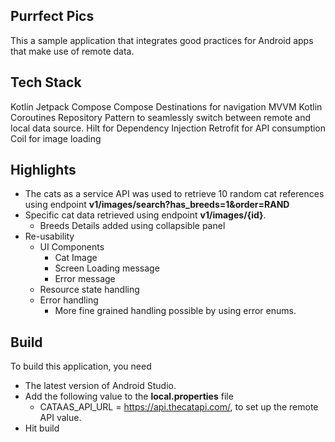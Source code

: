 ## Purrfect Pics
This a sample application that integrates good practices for Android apps that make use of remote data.

## Tech Stack
Kotlin
Jetpack Compose
Compose Destinations for navigation
MVVM
Kotlin Coroutines
Repository Pattern to seamlessly switch between remote and local data source.
Hilt for Dependency Injection
Retrofit for API consumption
Coil for image loading

## Highlights
- The cats as a service API was used to retrieve 10 random cat references using endpoint **v1/images/search?has_breeds=1&order=RAND**
- Specific cat data retrieved using endpoint **v1/images/{id}**.
  - Breeds Details added using collapsible panel
- Re-usability
  - UI Components
    - Cat Image
    - Screen Loading message
    - Error message
  - Resource state handling
  - Error handling
    - More fine grained handling possible by using error enums.

## Build 
To build this application, you need
- The latest version of Android Studio.
- Add the following value to the **local.properties** file 
  - CATAAS_API_URL = https://api.thecatapi.com/, to set up the remote API value.
- Hit build